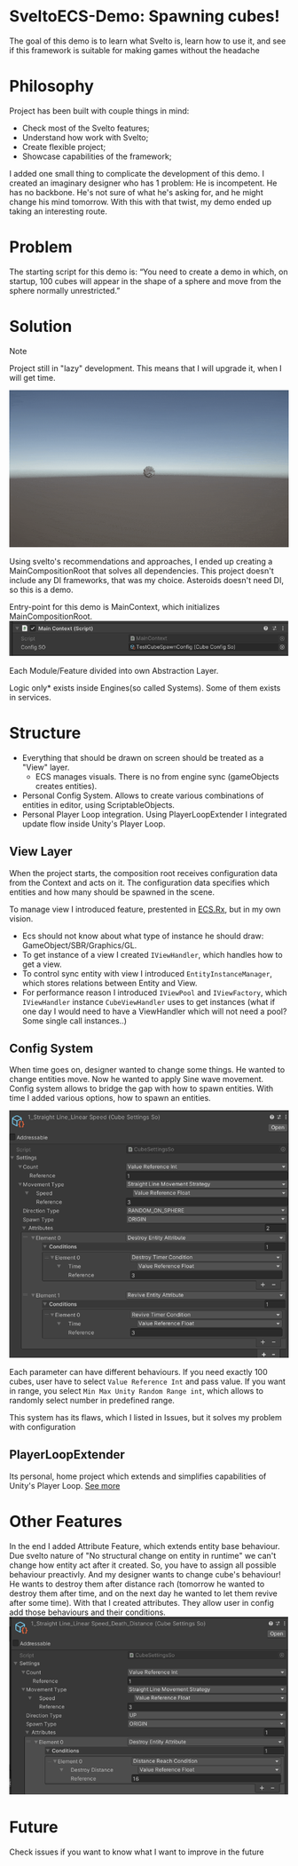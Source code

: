 # SveltoECS-Demo: Spawning cubes!

The goal of this demo is to learn what Svelto is, learn how to use it, and see if this framework is suitable for making games
without the headache

# Philosophy

Project has been built with couple things in mind:

- Check most of the Svelto features;
- Understand how work with Svelto;
- Create flexible project;
- Showcase capabilities of the framework;

I added one small thing to complicate the development of this demo. I created an imaginary designer who has 1 problem:
He is incompetent. He has no backbone. He's not sure of what he's asking for, and he might change his mind tomorrow.
With this
with that twist, my demo ended up taking an interesting route.

# Problem

The starting script for this demo is:
“You need to create a demo in which, on startup, 100 cubes will appear in the shape of a sphere and move from the sphere
normally
unrestricted.”

# Solution

> [!NOTE]
> Project still in "lazy" development. This means that I will upgrade it, when I will get time.

![100CubesAroundShereWithRandomSpeed.gif](Unity.Recordings%2F100CubesAroundShereWithRandomSpeed.gif)

Using svelto's recommendations and approaches, I ended up creating a MainCompositionRoot that solves all dependencies.
This project doesn't include any DI frameworks, that was my choice. Asteroids doesn't need DI, so this is a demo.

Entry-point for this demo is MainContext, which initializes MainCompositionRoot.
![MainContextShowcase.png](image%2FMainContextShowcase.png)

Each Module/Feature divided into own Abstraction Layer.

Logic only* exists inside Engines(so called Systems). Some of them exists in services.

# Structure

- Everything that should be drawn on screen should be treated as a "View" layer.
    - ECS manages visuals. There is no from engine sync (gameObjects creates entities).
- Personal Config System. Allows to create various combinations of entities in editor, using ScriptableObjects.
- Personal Player Loop integration. Using PlayerLoopExtender I integrated update flow inside Unity's Player Loop.

## View Layer

When the project starts, the composition root receives configuration data from the Context and acts on it.
The configuration data specifies which entities and how many should be spawned in the scene.

To manage view I introduced feature, prestented in [ECS.Rx](https://ecsrx.gitbook.io/project/plugins/view-plugin), but
in my own vision.

- Ecs should not know about what type of instance he should draw: GameObject/SBR/Graphics/GL.
- To get instance of a view I created `IViewHandler`, which handles how to get a view.
- To control sync entity with view I introduced `EntityInstanceManager`, which stores relations between Entity and View.
- For performance reason I introduced `IViewPool` and `IViewFactory`, which `IViewHandler` instance `CubeViewHandler`
  uses to get instances (what if one day I would need to have a ViewHandler which will not need a pool? Some single call
  instances..)

## Config System

When time goes on, designer wanted to change some things. He wanted to change entities move. Now he wanted to apply Sine
wave movement.
Config system allows to bridge the gap with how to spawn entities. With time I added various options, how to spawn an
entities.

![ConfigSystemInstance.png](image%2FConfigSystemInstance.png)

Each parameter can have different behaviours. If you need exactly 100 cubes, user have to select `Value Reference Int`
and pass value.
If you want in range, you select `Min Max Unity Random Range int`, which allows to randomly select number in predefined
range.

This system has its flaws, which I listed in Issues, but it solves my problem with configuration

## PlayerLoopExtender

Its personal, home project which extends and simplifies capabilities of Unity's Player
Loop. [See more](https://github.com/skelitheprogrammer/PlayerLoopExtender)

# Other Features

In the end I added Attribute Feature, which extends entity base behaviour. Due svelto nature of "No structural change on
entity in runtime" we can't change how entity act after it created. So, you have to assign all possible behaviour
preactivly.
And my designer wants to change cube's behaviour! He wants to destroy them after distance rach (tomorrow he wanted to
destroy them after time, and on the next day he wanted to let them revive after some time).
With that I created attributes. They allow user in config add those behaviours and their conditions.
![ConfigSystemAttributes.png](image%2FConfigSystemAttributes.png)

# Future
Check issues if you want to know what I want to improve in the future


